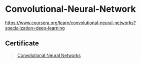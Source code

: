 # Convolutional-Neural-Network
https://www.coursera.org/learn/convolutional-neural-networks?specialization=deep-learning

## Certificate
> [Convolutional Neural Networks](https://www.credly.com/badges/f7dc4d8c-390f-4fc9-8d21-1a3f29ede3d4/linked_in_profile)
